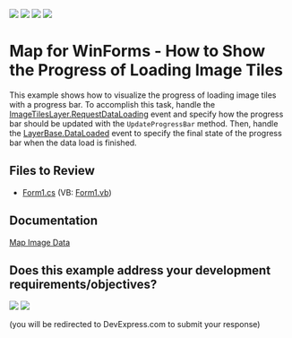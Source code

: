 <!-- default badges list -->
![](https://img.shields.io/endpoint?url=https://codecentral.devexpress.com/api/v1/VersionRange/128576789/16.1.4%2B)
[![](https://img.shields.io/badge/Open_in_DevExpress_Support_Center-FF7200?style=flat-square&logo=DevExpress&logoColor=white)](https://supportcenter.devexpress.com/ticket/details/E5183)
[![](https://img.shields.io/badge/📖_How_to_use_DevExpress_Examples-e9f6fc?style=flat-square)](https://docs.devexpress.com/GeneralInformation/403183)
[![](https://img.shields.io/badge/💬_Leave_Feedback-feecdd?style=flat-square)](#does-this-example-address-your-development-requirementsobjectives)
<!-- default badges end -->

# Map for WinForms - How to Show the Progress of Loading Image Tiles

This example shows how to visualize the progress of loading image tiles with a progress bar.
To accomplish this task, handle the [ImageTilesLayer.RequestDataLoading](https://documentation.devexpress.com/#WindowsForms/DevExpressXtraMapImageTilesLayer_RequestDataLoadingtopic) event and specify how the progress bar should be updated with the `UpdateProgressBar` method. Then, handle the [LayerBase.DataLoaded](https://docs.devexpress.com/WindowsForms/DevExpress.XtraMap.LayerBase.DataLoaded) event to specify the final state of the progress bar when the data load is finished.

## Files to Review
* [Form1.cs](./CS/TilesLoaded/Form1.cs) (VB: [Form1.vb](./VB/TilesLoaded/Form1.vb))

## Documentation
[Map Image Data](https://docs.devexpress.com/WindowsForms/17853/controls-and-libraries/map-control/examples/map-image-data)

<!-- feedback -->
## Does this example address your development requirements/objectives?

[<img src="https://www.devexpress.com/support/examples/i/yes-button.svg"/>](https://www.devexpress.com/support/examples/survey.xml?utm_source=github&utm_campaign=winforms-map-show-the-progress-of-loading-image-tiles&~~~was_helpful=yes) [<img src="https://www.devexpress.com/support/examples/i/no-button.svg"/>](https://www.devexpress.com/support/examples/survey.xml?utm_source=github&utm_campaign=winforms-map-show-the-progress-of-loading-image-tiles&~~~was_helpful=no)

(you will be redirected to DevExpress.com to submit your response)
<!-- feedback end -->
